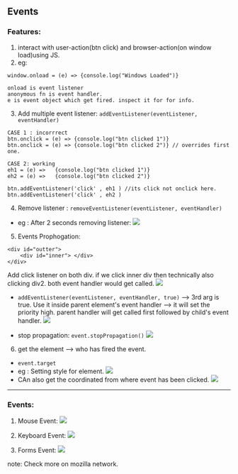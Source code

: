 ## Events

### Features:
1. interact with user-action(btn click) and browser-action(on window load)using JS.
2. eg:
```
window.onload = (e) => {console.log("Windows Loaded")}

onload is event listener
anonymous fn is event handler.
e is event object which get fired. inspect it for for info.
```

3. Add multiple event listener: `addEventListener(eventListener, eventHandler)`
```
CASE 1 : incorrrect 
btn.onclick = (e) => {console.log("btn clicked 1")}
btn.onclick = (e) => {console.log("btn clicked 2")} // overrides first one.

CASE 2: working
eh1 = (e) =>   {console.log("btn clicked 1")}
eh2 = (e) =>   {console.log("btn clicked 2")}

btn.addEventListener('click' , eh1 ) //its click not onclick here.
btn.addEventListener('click' , eh2 ) 

```
4. Remove listener : `removeEventListener(eventListener, eventHandler)` 
- eg : After 2 seconds removing listener:
![](https://github.com/lekhrajdinkar/javaScript/blob/master/Notes/asset/rm1.jpg)

5. Events Prophogation:
```
<div id="outter">
    <div id="inner"> </div>
</div>
```
Add click listener on both div. if we  click inner div then technically also clicking div2. both event handler would get called.
![](https://github.com/lekhrajdinkar/javaScript/blob/master/Notes/asset/ep1.jpg)

- `addEventListener(eventListener, eventHandler, true)` --> 3rd arg is true.  Use it inside parent element's event handler --> it will set the priority high. parent handler will get called first followed by child's event handler.
![](https://github.com/lekhrajdinkar/javaScript/blob/master/Notes/asset/ep3.jpg)

- stop propagation: `event.stopPropagation()`
![](https://github.com/lekhrajdinkar/javaScript/blob/master/Notes/asset/ep2.jpg)

6. get the element --> who has fired the event.
- `event.target`
- eg : Setting style for element.
![](https://github.com/lekhrajdinkar/javaScript/blob/master/Notes/asset/es1.jpg)
- CAn also get the coordinated from where event has been clicked.
![](https://github.com/lekhrajdinkar/javaScript/blob/master/Notes/asset/es2.jpg) 

***

### Events:

1. Mouse Event:
![](https://github.com/lekhrajdinkar/javaScript/blob/master/Notes/asset/e2.jpg)

2. Keyboard Event:
![](https://github.com/lekhrajdinkar/javaScript/blob/master/Notes/asset/e1.jpg)

3. Forms Event:
![](https://github.com/lekhrajdinkar/javaScript/blob/master/Notes/asset/e3.jpg)

note: Check more on mozilla network.
